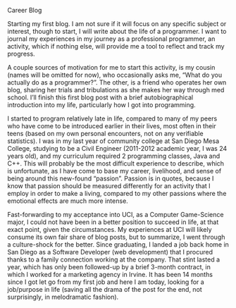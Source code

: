 Career Blog

Starting my first blog. I am not sure if it will focus on any specific subject or interest, though to start, I will write about the life of a programmer.
I want to journal my experiences in my journey as a professional programmer, an activity, which if nothing else, will provide me a tool to reflect and track my progress.

A couple sources of motivation for me to start this activity, is my cousin (names will be omitted for now), who occasionally asks me, “What do you actually do as a programmer?”. The other, is a friend who operates her own blog, sharing her trials and tribulations as she makes her way through med school.
I’ll finish this first blog post with a brief autobiographical introduction into my life, particularly how I got into programming.

I started to program relatively late in life, compared to many of my peers who have come to be introduced earlier in their lives, most often in their teens (based on my own personal encounters, not on any verifiable statistics). I was in my last year of community college at San Diego Mesa College, studying to be a Civil Engineer (2011-2012 academic year, I was 24 years old), and my curriculum required 2 programming classes, Java and C++. This will probably be the most difficult experience to describe, which is unfortunate, as I have come to base my career, livelihood, and sense of being around this new-found “passion”. Passion is in quotes, because I know that passion should be measured differently for an activity that I employ in order to make a living, compared to my other passions where the emotional effects are much more intense.

Fast-forwarding to my acceptance into UCI, as a Computer Game-Science major, I could not have been in a better position to succeed in life, at that exact point, given the circumstances. My experiences at UCI will likely consume its own fair share of blog posts, but to summarize, I went through a culture-shock for the better. Since graduating, I landed a job back home in San Diego as a Software Developer (web development) that I procured thanks to a family connection working at the company. That stint lasted a year, which has only been followed-up by a brief 3-month contract, in which I worked for a marketing agency in Irvine. It has been 14 months since I got let go from my first job and here I am today, looking for a job/purpose in life (saving all the drama of the post for the end, not surprisingly, in melodramatic fashion).
